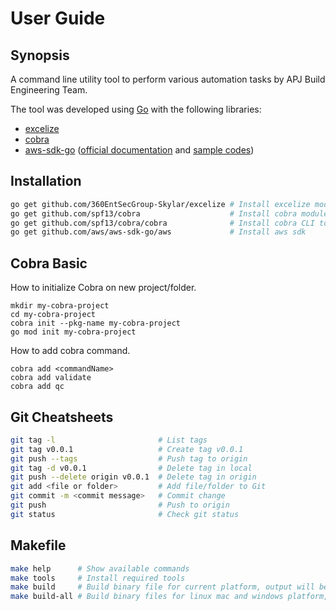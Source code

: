 # User Guide

## Synopsis

A command line utility tool to perform various automation tasks by APJ Build Engineering Team.

The tool was developed using [Go](https://golang.org/) with the following libraries:
- [excelize](https://github.com/360EntSecGroup-Skylar/excelize)
- [cobra](https://github.com/spf13/cobra)
- [aws-sdk-go](https://github.com/aws/aws-sdk-go/) ([official documentation](https://docs.aws.amazon.com/sdk-for-go/index.html) and [sample codes](https://github.com/awsdocs/aws-doc-sdk-examples/tree/master/go/example_code))

## Installation

```bash
go get github.com/360EntSecGroup-Skylar/excelize # Install excelize module
go get github.com/spf13/cobra                    # Install cobra module
go get github.com/spf13/cobra/cobra              # Install cobra CLI tool
go get github.com/aws/aws-sdk-go/aws             # Install aws sdk
```

## Cobra Basic

How to initialize Cobra on new project/folder.

```
mkdir my-cobra-project
cd my-cobra-project
cobra init --pkg-name my-cobra-project
go mod init my-cobra-project
```

How to add cobra command.

```
cobra add <commandName>
cobra add validate
cobra add qc
```

## Git Cheatsheets

```bash
git tag -l                       # List tags
git tag v0.0.1                   # Create tag v0.0.1
git push --tags                  # Push tag to origin
git tag -d v0.0.1                # Delete tag in local
git push --delete origin v0.0.1  # Delete tag in origin
git add <file or folder>         # Add file/folder to Git
git commit -m <commit message>   # Commit change
git push                         # Push to origin
git status                       # Check git status
```

## Makefile

```bash
make help      # Show available commands
make tools     # Install required tools
make build     # Build binary file for current platform, output will be stored in ./bin/
make build-all # Build binary files for linux mac and windows platform, output will be stored in ./bin/
```